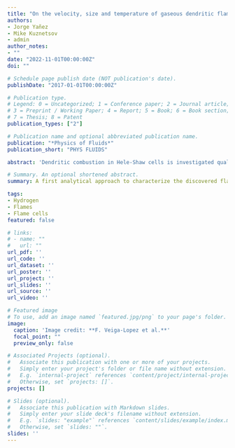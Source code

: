 ```yaml
---
title: "On the velocity, size and temperature of gaseous dendritic flames"
authors:
- Jorge Yañez
- Mike Kuznetsov
- admin
author_notes:
- ""
date: "2022-11-01T00:00:00Z"
doi: ""

# Schedule page publish date (NOT publication's date).
publishDate: "2017-01-01T00:00:00Z"

# Publication type.
# Legend: 0 = Uncategorized; 1 = Conference paper; 2 = Journal article;
# 3 = Preprint / Working Paper; 4 = Report; 5 = Book; 6 = Book section;
# 7 = Thesis; 8 = Patent
publication_types: ["2"]

# Publication name and optional abbreviated publication name.
publication: "*Physics of Fluids*"
publication_short: "PHYS FLUIDS"

abstract: 'Dendritic combustion in Hele-Shaw cells is investigated qualitatively using a simplified one-dimensional  thermo-diffusive model. Formulae for the velocity, size and temperature of the flamelets are derived. {\color{magenta} The temperature and velocity of the flames increase for small radii to allow for their survival regardless the activation energy. In addition, the results obtained with very large activation energy  were compared with experimental results, finding that additional tests are required due to the strong influence of gravity on the velocity and size estimations.} Conditions for the existence of this anomalous propagation are investigated, confirming analytically that it can only happen for low Lewis numbers.'

# Summary. An optional shortened abstract.
summary: A first analytical approach to characterize the discovered flame cells.

tags:
- Hydrogen
- Flames
- Flame cells
featured: false

# links:
# - name: ""
#   url: ""
url_pdf: ''
url_code: ''
url_dataset: ''
url_poster: ''
url_project: ''
url_slides: ''
url_source: ''
url_video: ''

# Featured image
# To use, add an image named `featured.jpg/png` to your page's folder. 
image:
  caption: 'Image credit: **F. Veiga-Lopez et al.**'
  focal_point: ""
  preview_only: false

# Associated Projects (optional).
#   Associate this publication with one or more of your projects.
#   Simply enter your project's folder or file name without extension.
#   E.g. `internal-project` references `content/project/internal-project/index.md`.
#   Otherwise, set `projects: []`.
projects: []

# Slides (optional).
#   Associate this publication with Markdown slides.
#   Simply enter your slide deck's filename without extension.
#   E.g. `slides: "example"` references `content/slides/example/index.md`.
#   Otherwise, set `slides: ""`.
slides: ''
---
```

